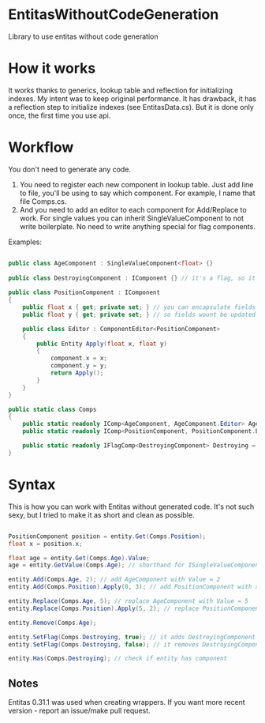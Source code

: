 # EntitasWithoutCodeGeneration
Library to use entitas without code generation

# How it works
It works thanks to generics, lookup table and reflection for initializing indexes. My intent was to keep original performance. It has drawback, it has a reflection step to initialize indexes (see EntitasData.cs). But it is done only once, the first time you use api.

# Workflow

You don't need to generate any code. 
1. You need to register each new component in lookup table. Just add line to file, you'll be using to say which component. For example, I name that file Comps.cs.
2. And you need to add an editor to each component for Add/Replace to work. For single values you can inherit SingleValueComponent to not write boilerplate. No need to write anything special for flag components.

Examples:

```csharp

public class AgeComponent : SingleValueComponent<float> {}
  
public class DestroyingComponent : IComponent {} // it's a flag, so it is simple
  
public class PositionComponent : IComponent
{
    public float x { get; private set; } // you can encapsulate fields thanks to Editor by the way
    public float y { get; private set; } // so fields wount be updated without calling entity.Add() / Replace() and notifying listeners

    public class Editor : ComponentEditor<PositionComponent>
    {
        public Entity Apply(float x, float y)
        {
            component.x = x;
            component.y = y;
            return Apply();
        }
    }
}

public static class Comps
{
    public static readonly IComp<AgeComponent, AgeComponent.Editor> Age = new Comp<AgeComponent, AgeComponent.Editor>();
    public static readonly IComp<PositionComponent, PositionComponent.Editor> Position = new Comp<PositionComponent, PositionComponent.Editor>();

    public static readonly IFlagComp<DestroyingComponent> Destroying = new Comp<DestroyingComponent>(); // flag is registered as IFlagComp
}
```

# Syntax

This is how you can work with Entitas without generated code. It's not such sexy, but I tried to make it as short and clean as possible.

```csharp

PositionComponent position = entity.Get(Comps.Position);
float x = position.x;

float age = entity.Get(Comps.Age).Value;
age = entity.GetValue(Comps.Age); // shorthand for ISingleValueComponent

entity.Add(Comps.Age, 2); // add AgeComponent with Value = 2
entity.Add(Comps.Position).Apply(0, 3); // add PositionComponent with x = 0, y = 3. If you know how to make it look more sexy, please, make an issue/pr

entity.Replace(Comps.Age, 5); // replace AgeComponent with Value = 5
entity.Replace(Comps.Position).Apply(5, 2); // replace PositionComponent with values x = 5, y = 2

entity.Remove(Comps.Age);

entity.SetFlag(Comps.Destroying, true); // it adds DestroyingComponent internally if not added
entity.SetFlag(Comps.Destroying, false); // it removes DestroyingComponent internally if exist

entity.Has(Comps.Destroying); // check if entity has component

```

## Notes
Entitas 0.31.1 was used when creating wrappers. If you want more recent version - report an issue/make pull request.
